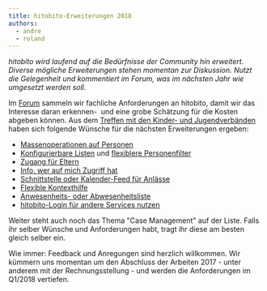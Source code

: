 ```yaml
---
title: hitobito-Erweiterungen 2018
authors:
  - andre
  - roland
---
```



*hitobito wird laufend auf die Bed&uuml;rfnisse der Community hin erweitert. Diverse m&ouml;gliche Erweiterungen stehen momentan zur Diskussion. Nutzt die Gelegenheit und kommentiert im Forum, was im n&auml;chsten Jahr wie umgesetzt werden soll.*

Im [Forum](https://hitobito.discoursehosting.net/) sammeln wir fachliche Anforderungen an hitobito, damit wir das Interesse daran erkennen- &nbsp;und eine grobe Sch&auml;tzung f&uuml;r die Kosten abgeben k&ouml;nnen. Aus dem [Treffen mit den Kinder- und Jugendverb&auml;nden](https://hitobito.discoursehosting.net/t/erweiterungen-2018/31) haben sich folgende W&uuml;nsche f&uuml;r die n&auml;chsten Erweiterungen ergeben:&nbsp;

* [Massenoperationen auf Personen](https://hitobito.discoursehosting.net/t/massenmanipulationen-auf-personenlisten/33)
* [Konfigurierbare Listen](https://hitobito.discoursehosting.net/t/konfigurierbare-listen/34)&nbsp;und [flexiblere Personenfilter](https://hitobito.discoursehosting.net/t/flexiblere-personenfilter/41)
* [Zugang f&uuml;r Eltern](https://hitobito.discoursehosting.net/t/zugang-fuer-eltern/35)
* [Info, wer auf mich Zugriff hat](https://hitobito.discoursehosting.net/t/wer-hat-auf-mich-zugriff/36)
* [Schnittstelle oder Kalender-Feed f&uuml;r Anl&auml;sse](https://hitobito.discoursehosting.net/t/json-schnittstelle-oder-kalender-feed-fuer-anlaesse/37)
* [Flexible Kontexthilfe](https://hitobito.discoursehosting.net/t/flexible-kontexthilfe/38)
* [Anwesenheits- oder Abwesenheitsliste](https://hitobito.discoursehosting.net/t/anwesenheitsliste-abwesenheitsliste/39)
* [hitobito-Login f&uuml;r andere Services nutzen](https://hitobito.discoursehosting.net/t/hitobito-login-fuer-andere-services-nutzen/40)

Weiter steht auch noch das Thema "Case Management" auf der Liste. Falls ihr selber W&uuml;nsche und Anforderungen habt, tragt ihr diese am besten gleich selber ein.

Wie immer: Feedback und Anregungen sind herzlich willkommen. Wir k&uuml;mmern uns momentan um den Abschluss der Arbeiten 2017 - unter anderem mit der Rechnungsstellung - und werden die Anforderungen im Q1/2018 vertiefen.

&nbsp;